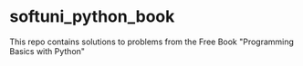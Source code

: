# softuni_python_book
This repo contains solutions to problems from the Free Book "Programming Basics with Python"
